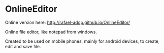 # OnlineEditor

Online version here: <a href = "http://rafael-adcp.github.io/OnlineEditor/">http://rafael-adcp.github.io/OnlineEditor/<a>

Online file editor, like notepad from windows.

Created to be used on mobile phones, mainly for android devices, to create, edit and save file.
